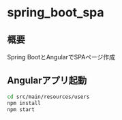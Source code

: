 # spring_boot_spa

## 概要
Spring BootとAngularでSPAページ作成

## Angularアプリ起動
```sh
cd src/main/resources/users
npm install
npm start
```
